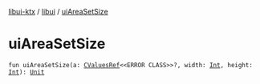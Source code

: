[libui-ktx](../index.md) / [libui](index.md) / [uiAreaSetSize](./ui-area-set-size.md)

# uiAreaSetSize

`fun uiAreaSetSize(a: `[`CValuesRef`](../kotlinx.cinterop/-c-values-ref/index.md)`<<ERROR CLASS>>?, width: `[`Int`](https://kotlinlang.org/api/latest/jvm/stdlib/kotlin/-int/index.html)`, height: `[`Int`](https://kotlinlang.org/api/latest/jvm/stdlib/kotlin/-int/index.html)`): `[`Unit`](https://kotlinlang.org/api/latest/jvm/stdlib/kotlin/-unit/index.html)
